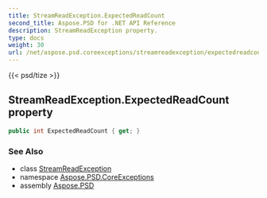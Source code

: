 ```yaml
---
title: StreamReadException.ExpectedReadCount
second_title: Aspose.PSD for .NET API Reference
description: StreamReadException property. 
type: docs
weight: 30
url: /net/aspose.psd.coreexceptions/streamreadexception/expectedreadcount/
---
```

{{< psd/tize >}}
## StreamReadException.ExpectedReadCount property

```csharp
public int ExpectedReadCount { get; }
```

### See Also

* class [StreamReadException](../)
* namespace [Aspose.PSD.CoreExceptions](../../streamreadexception/)
* assembly [Aspose.PSD](../../../)


